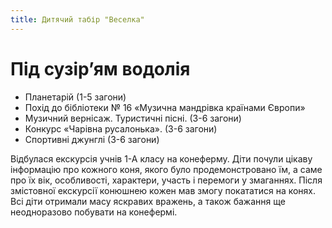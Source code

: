 ```yaml
---
title: Дитячий табір "Веселка"
---
```


# Під сузір’ям водолія

- Планетарій (1-5 загони)
- Похід до бібліотеки № 16 «Музична мандрівка країнами Європи»
- Музичний вернісаж. Туристичні пісні. (3-6 загони)
- Конкурс «Чарівна русалонька». (3-6 загони)
- Спортивні джунглі (3-6 загони)

Відбулася екскурсія учнів 1-А класу на конеферму. Діти почули цікаву інформацію про кожного коня, якого було продемонстровано їм, а саме про їх вік, особливості, характери, участь і перемоги у змаганнях. Після змістовної екскурсії конюшнею кожен мав змогу покататися на конях. Всі діти отримали масу яскравих вражень, а також бажання ще неодноразово побувати на конефермі.

<slideshow id="_/72157654060557325" />

